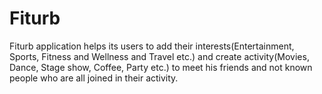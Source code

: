 # Fiturb
Fiturb application helps its users to add their interests(Entertainment, Sports, Fitness and Wellness and Travel etc.) and create activity(Movies, Dance, Stage show, Coffee, Party etc.) to meet his friends and not known people who are all joined in their activity.
